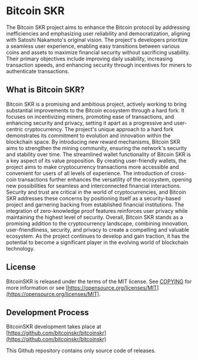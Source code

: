 Bitcoin SKR
=================

The Bitcoin SKR project aims to enhance the Bitcoin protocol by addressing inefficiencies and emphasizing user reliability and democratization, aligning with Satoshi Nakamoto's original vision. The project's developers prioritize a seamless user experience, enabling easy transitions between various coins and assets to maximize financial security without sacrificing usability. Their primary objectives include improving daily usability, increasing transaction speeds, and enhancing security through incentives for miners to authenticate transactions.

What is Bitcoin SKR?
---------------------

Bitcoin SKR is a promising and ambitious project, actively working to bring substantial improvements to the Bitcoin ecosystem through a hard fork. It focuses on incentivizing miners, promoting ease of transactions, and enhancing security and privacy, setting it apart as a progressive and user-centric cryptocurrency. The project's unique approach to a hard fork demonstrates its commitment to evolution and innovation within the blockchain space. By introducing new reward mechanisms, Bitcoin SKR aims to strengthen the mining community, ensuring the network's security and stability over time. The streamlined wallet functionality of Bitcoin SKR is a key aspect of its value proposition. By creating user-friendly wallets, the project aims to make cryptocurrency transactions more accessible and convenient for users of all levels of experience. The introduction of cross-coin transactions further enhances the versatility of the ecosystem, opening new possibilities for seamless and interconnected financial interactions. Security and trust are critical in the world of cryptocurrencies, and Bitcoin SKR addresses these concerns by positioning itself as a security-based project and garnering backing from established financial institutions. The integration of zero-knowledge proof features reinforces user privacy while maintaining the highest level of security. Overall, Bitcoin SKR stands as a promising addition to the cryptocurrency landscape, combining innovation, user-friendliness, security, and privacy to create a compelling and valuable ecosystem. As the project continues to develop and gain traction, it has the potential to become a significant player in the evolving world of blockchain technology.

License
-------

BitcoinSKR is released under the terms of the MIT license. See
[COPYING](COPYING) for more information or see
[https://opensource.org/licenses/MIT](https://opensource.org/licenses/MIT).

Development Process
-------------------

BitcoinSKR development takes place at [https://github.com/bitcoinskr/bitcoinskr](https://github.com/bitcoinskr/bitcoinskr)

This Github repository contains only source code of releases.
